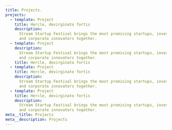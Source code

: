 ```yaml
---
title: Projects.
projects:
  - template: Project
    title: Hercle, devirginato fortis
    description:
      Stream Startup Festival brings the most promising startups, investors
      and corporate innovators together.
  - template: Project
    description:
      Stream Startup Festival brings the most promising startups, investors
      and corporate innovators together.
    title: Hercle, devirginato fortis
  - template: Project
    title: Hercle, devirginato fortis
    description:
      Stream Startup Festival brings the most promising startups, investors
      and corporate innovators together.
  - template: Project
    title: Hercle, devirginato fortis
    description:
      Stream Startup Festival brings the most promising startups, investors
      and corporate innovators together.
meta__title: Projects
meta__description: Projects
---
```

